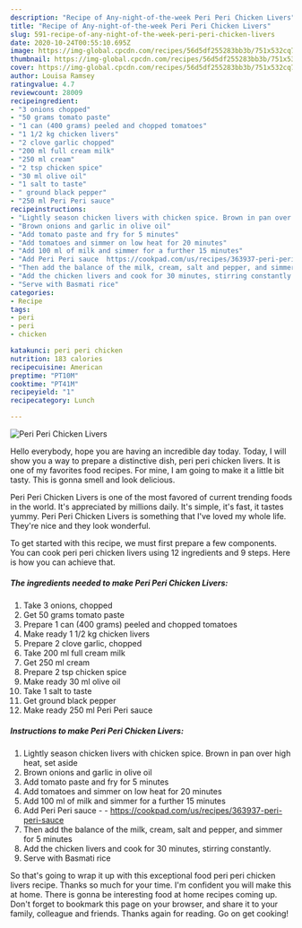 ```yaml
---
description: "Recipe of Any-night-of-the-week Peri Peri Chicken Livers"
title: "Recipe of Any-night-of-the-week Peri Peri Chicken Livers"
slug: 591-recipe-of-any-night-of-the-week-peri-peri-chicken-livers
date: 2020-10-24T00:55:10.695Z
image: https://img-global.cpcdn.com/recipes/56d5df255283bb3b/751x532cq70/peri-peri-chicken-livers-recipe-main-photo.jpg
thumbnail: https://img-global.cpcdn.com/recipes/56d5df255283bb3b/751x532cq70/peri-peri-chicken-livers-recipe-main-photo.jpg
cover: https://img-global.cpcdn.com/recipes/56d5df255283bb3b/751x532cq70/peri-peri-chicken-livers-recipe-main-photo.jpg
author: Louisa Ramsey
ratingvalue: 4.7
reviewcount: 28009
recipeingredient:
- "3 onions chopped"
- "50 grams tomato paste"
- "1 can (400 grams) peeled and chopped tomatoes"
- "1 1/2 kg chicken livers"
- "2 clove garlic chopped"
- "200 ml full cream milk"
- "250 ml cream"
- "2 tsp chicken spice"
- "30 ml olive oil"
- "1 salt to taste"
- " ground black pepper"
- "250 ml Peri Peri sauce"
recipeinstructions:
- "Lightly season chicken livers with chicken spice. Brown in pan over high heat, set aside"
- "Brown onions and garlic in olive oil"
- "Add tomato paste and fry for 5 minutes"
- "Add tomatoes and simmer on low heat for 20 minutes"
- "Add 100 ml of milk and simmer for a further 15 minutes"
- "Add Peri Peri sauce  https://cookpad.com/us/recipes/363937-peri-peri-sauce"
- "Then add the balance of the milk, cream, salt and pepper, and simmer for 5 minutes"
- "Add the chicken livers and cook for 30 minutes, stirring constantly."
- "Serve with Basmati rice"
categories:
- Recipe
tags:
- peri
- peri
- chicken

katakunci: peri peri chicken 
nutrition: 183 calories
recipecuisine: American
preptime: "PT10M"
cooktime: "PT41M"
recipeyield: "1"
recipecategory: Lunch

---
```



![Peri Peri Chicken Livers](https://img-global.cpcdn.com/recipes/56d5df255283bb3b/751x532cq70/peri-peri-chicken-livers-recipe-main-photo.jpg)

Hello everybody, hope you are having an incredible day today. Today, I will show you a way to prepare a distinctive dish, peri peri chicken livers. It is one of my favorites food recipes. For mine, I am going to make it a little bit tasty. This is gonna smell and look delicious.

Peri Peri Chicken Livers is one of the most favored of current trending foods in the world. It's appreciated by millions daily. It's simple, it's fast, it tastes yummy. Peri Peri Chicken Livers is something that I've loved my whole life. They're nice and they look wonderful.




To get started with this recipe, we must first prepare a few components. You can cook peri peri chicken livers using 12 ingredients and 9 steps. Here is how you can achieve that.

<!--inarticleads1-->

##### The ingredients needed to make Peri Peri Chicken Livers:

1. Take 3 onions, chopped
1. Get 50 grams tomato paste
1. Prepare 1 can (400 grams) peeled and chopped tomatoes
1. Make ready 1 1/2 kg chicken livers
1. Prepare 2 clove garlic, chopped
1. Take 200 ml full cream milk
1. Get 250 ml cream
1. Prepare 2 tsp chicken spice
1. Make ready 30 ml olive oil
1. Take 1 salt to taste
1. Get  ground black pepper
1. Make ready 250 ml Peri Peri sauce




<!--inarticleads2-->

##### Instructions to make Peri Peri Chicken Livers:

1. Lightly season chicken livers with chicken spice. Brown in pan over high heat, set aside
1. Brown onions and garlic in olive oil
1. Add tomato paste and fry for 5 minutes
1. Add tomatoes and simmer on low heat for 20 minutes
1. Add 100 ml of milk and simmer for a further 15 minutes
1. Add Peri Peri sauce -  - https://cookpad.com/us/recipes/363937-peri-peri-sauce
1. Then add the balance of the milk, cream, salt and pepper, and simmer for 5 minutes
1. Add the chicken livers and cook for 30 minutes, stirring constantly.
1. Serve with Basmati rice




So that's going to wrap it up with this exceptional food peri peri chicken livers recipe. Thanks so much for your time. I'm confident you will make this at home. There is gonna be interesting food at home recipes coming up. Don't forget to bookmark this page on your browser, and share it to your family, colleague and friends. Thanks again for reading. Go on get cooking!
